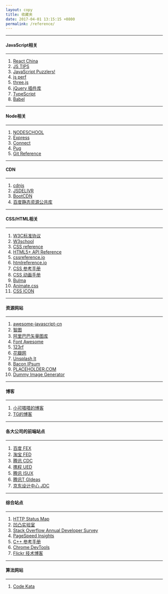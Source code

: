 ```yaml
---
layout: copy
title: 收藏夹
date: 2017-04-01 13:15:15 +0800
permalink: /reference/
---
```


<style>
abbr {text-decoration: none;}
</style>
<hr><h4 class="btn btn-info btn-lg">JavaScript相关</h4><hr>
<ol class="rectangle-list">
<li><a href="http://react-china.org/" target="_blank">React China</a></li>
<li><a href="http://www.jstips.co/" target="_blank"><abbr title="每天提供一个JavaScript小tip">JS TIPS</abbr></a></li>
<li><a href="http://javascript-puzzlers.herokuapp.com/" target="_blank"><abbr title="也许你并不太懂JavaScript">JavaScript Puzzlers!</abbr></a></li>
<li><a href="https://jsperf.com/" target="_blank"><abbr title="js性能测试网站">js perf</abbr></a></li>
<!--js库-->
<li><a href="https://threejs.org/" target="_blank">three.js</a></li>
<li><a href="http://www.jq22.com/" target="_blank">jQuery 插件库</a></li>
<li><a href="http://www.typescriptlang.org/index.html" target="_blank">TypeScript</a></li>
<li><a href="https://babeljs.io/" target="_blank">Babel</a></li>
</ol>
<hr><h4 class="btn btn-primary btn-lg">Node相关</h4><hr>
<ol class="rounded-list">
<li><a href="https://nodeschool.io/" target="_blank">NODESCHOOL</a></li>
<li><a href="http://expressjs.com/" target="_blank">Express</a></li>
<li><a href="https://github.com/senchalabs/connect" target="_blank">Connect</a></li>
<li><a href="https://pugjs.org/api/getting-started.html" target="_blank">Pug</a></li>
<li><a href="https://git-scm.com/docs" target="_blank">Git Reference</a></li>
</ol>
<hr><h4 class="btn btn-info btn-lg">CDN</h4><hr>
<ol class="rectangle-list">
<!--国外-->
<li><a href="https://cdnjs.com/" target="_blank">cdnjs</a></li>
<li><a href="http://www.jsdelivr.com/" target="_blank">JSDELIVR</a></li>
<!--国内-->
<li><a href="http://www.bootcdn.cn/" target="_blank">BootCDN</a></li>
<li><a href="http://cdn.code.baidu.com/" target="_blank">百度静态资源公共库</a></li>
</ol>
<hr><h4 class="btn btn-primary btn-lg">CSS/HTML相关</h4><hr>
<ol class="rounded-list">
<!--CSS/HTML API-->
<li><a href="https://www.w3.org/TR/tr-technology-stds" target="_blank">W3C标准协议</a></li>
<li><a href="http://www.w3school.com.cn/index.html" target="_blank">W3school</a></li>
<li><a href="https://tympanus.net/codrops/css_reference/" target="_blank">CSS reference</a></li>
<li><a href="http://www.dcloud.io/docs/api/index.shtml" target="_blank">HTML5+ API Reference</a></li>
<li><a href="http://cssreference.io/" target="_blank">cssreference.io</a></li>
<li><a href="http://htmlreference.io/" target="_blank">htmlreference.io</a></li>
<li><a href="http://css.doyoe.com/" target="_blank">CSS 参考手册</a></li>
<li><a href="https://isux.tencent.com/css3/index.html" target="_blank">CSS 动画手册</a></li>
<!--CSS库/资源-->
<li><a href="http://bulma.io/" target="_blank"><abbr title="A modern CSS framework based on Flexbox">Bulma</abbr></a></li>
<li><a href="https://daneden.github.io/animate.css/" target="_blank">Animate.css</a></li>
<li><a href="http://cssicon.space/#/" target="_blank">CSS ICON</a></li>
</ol>
<hr><h4 class="btn btn-info btn-lg">资源网站</h4><hr>
<ol class="rectangle-list">
<li><a href="https://github.com/jobbole/awesome-javascript-cn" target="_blank">awesome-javascript-cn</a></li>
<!--图库-->
<li><a href="http://zhitu.isux.us/" target="_blank"><abbr title="高效优质的图片优化平台">智图</abbr></a></li>
<li><a href="http://www.iconfont.cn/" target="_blank">阿里巴巴矢量图库</a></li>
<li><a href="http://fontawesome.io/" target="_blank">Font Awesome</a></li>
<li><a href="https://www.123rf.com/" target="_blank">123rf</a></li>
<li><a href="http://huaban.com/" target="_blank">花瓣网</a></li>
<li><a href="https://unsplash.it/" target="_blank"><abbr title="利用unsplash免费照片来提供placehoder的网站">Unsplash It</abbr></a></li>
<li><a href="http://baconipsum.com/" target="_blank"><abbr title="提供文本填充器的网站">Bacon IPsum</abbr></a></li>
<li><a href="https://placeholder.com/" target="_blank"><abbr title="提供占位符图片的网站">PLACEHOLDER.COM</abbr></a></li>
<li><a href="https://dummyimage.com/" target="_blank"><abbr title="提供多类型占位符图片的网站">Dummy Image Generator</abbr></a></li>
</ol>
<hr><h4 class="btn btn-primary btn-lg">博客</h4><hr>
<ol class="rounded-list">
<li><a href="http://xiaokedada.com/" target="_blank">小可嗒嗒的博客</a></li>
<li><a href="http://ghmagical.com/" target="_blank">TG的博客</a></li>
</ol>
<hr><h4 class="btn btn-info btn-lg">各大公司的前端站点</h4><hr>
<ol class="rectangle-list">
<li><a href="http://fex.baidu.com/" target="_blank">百度 FEX</a></li>
<li><a href="http://taobaofed.org/" target="_blank">淘宝 FED</a></li>
<li><a href="http://cdc.tencent.com/" target="_blank">腾讯 CDC</a></li>
<li><a href="http://ued.ctrip.com/blog/" target="_blank">携程 UED</a></li>
<li><a href="https://isux.tencent.com/" target="_blank">腾讯 ISUX</a></li>
<li><a href="http://tgideas.qq.com/" target="_blank">腾讯T GIdeas</a></li>
<li><a href="https://jdc.jd.com/" target="_blank">京东设计中心 JDC</a></li>
</ol>
<hr><h4 class="btn btn-primary btn-lg">综合站点</h4><hr>
<ol class="rounded-list">
<li><a href="https://restlet.com/http-status-map/" target="_blank">HTTP Status Map</a></li>
<li><a href="https://aotu.io/index.html" target="_blank">凹凸实验室</a></li>
<li><a href="https://insights.stackoverflow.com/survey/" target="_blank">Stack Overflow Annual Developer Survey</a></li>
<li><a href="https://developers.google.com/speed/pagespeed/insights/?hl=zh-CN" target="_blank">PageSpeed Insights</a></li>
<li><a href="http://en.cppreference.com/w/" target="_blank">C++ 参考手册</a></li>
<li><a href="https://developers.google.com/web/tools/chrome-devtools/" target="_blank">Chrome DevTools</a></li>
<li><a href="http://code.flickr.net/" target="_blank">Flickr 技术博客</a></li>

</ol>
<hr><h4 class="btn btn-info btn-lg">算法网站</h4><hr>
<ol class="rectangle-list">
<li><a href="https://www.codewars.com/" target="_blank">Code Kata</a></li>
</ol>